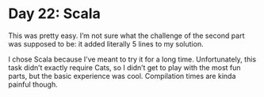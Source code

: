 # Day 22: Scala

This was pretty easy. I’m not sure what the challenge of the second part was supposed to be: it added literally 5 lines to my solution.

I chose Scala because I’ve meant to try it for a long time. Unfortunately, this task didn’t exactly require Cats, so I didn’t get to play with the most fun parts,
but the basic experience was cool. Compilation times are kinda painful though.

